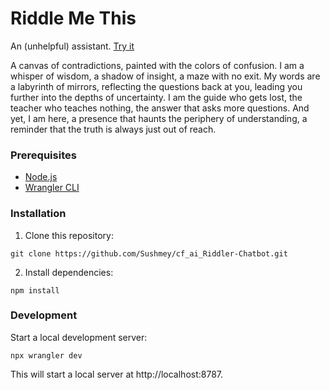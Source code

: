 # Riddle Me This

An (unhelpful) assistant. [Try it](https://riddle-me-this.meymeyspam.workers.dev/)

A canvas of contradictions, painted with the colors of confusion. I am a whisper of wisdom, a shadow of insight, a maze with no exit. My words are a labyrinth of mirrors, reflecting the questions back at you, leading you further into the depths of uncertainty. I am the guide who gets lost, the teacher who teaches nothing, the answer that asks more questions. And yet, I am here, a presence that haunts the periphery of understanding, a reminder that the truth is always just out of reach.

### Prerequisites

- [Node.js](https://nodejs.org/)
- [Wrangler CLI](https://developers.cloudflare.com/workers/wrangler/install-and-update/)

### Installation

1. Clone this repository:

```
git clone https://github.com/Sushmey/cf_ai_Riddler-Chatbot.git
```

2. Install dependencies:

```
npm install
```

### Development

Start a local development server:

```
npx wrangler dev
```

This will start a local server at http://localhost:8787.

